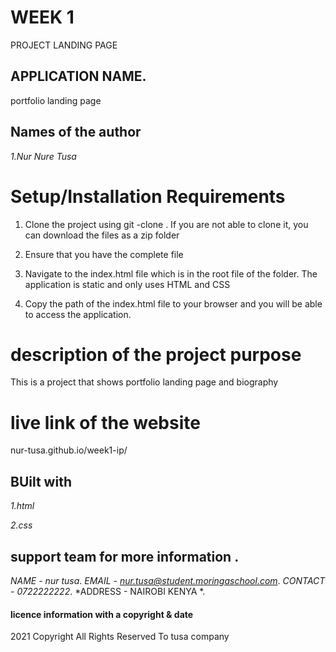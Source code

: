 # WEEK 1
PROJECT LANDING PAGE

## APPLICATION NAME.
 portfolio landing page

## Names of the author
*1.Nur Nure Tusa*

# Setup/Installation Requirements

1. Clone the project using git -clone . If you are not able to clone it, you can download the files as a zip folder

2. Ensure that you have the complete file

3. Navigate to the index.html file which is in the root file of the folder. The application is static and only uses HTML and CSS 

4. Copy the path of the index.html file to your browser and you will be able to access the application.


# description of the project purpose
This is a project that shows portfolio landing page and biography


# live link of the website
nur-tusa.github.io/week1-ip/


## BUilt with
*1.html*

*2.css*


## support team for more information .
*NAME - nur tusa*.
*EMAIL - nur.tusa@student.moringaschool.com*.
*CONTACT - 0722222222*. 
*ADDRESS - NAIROBI KENYA *.


#### licence information with a copyright & date

2021 Copyright All Rights Reserved To tusa company
